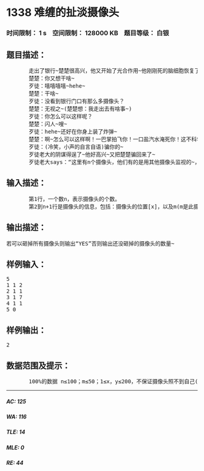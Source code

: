 # 1338 难缠的扯淡摄像头   
### 时间限制： 1 s&nbsp;&nbsp;&nbsp;&nbsp;空间限制： 128000 KB&nbsp;&nbsp;&nbsp;&nbsp;题目等级： 白银  
## 题目描述：  

<pre>
       走出了银行~楚楚很高兴，他又开始了光合作用~他刚刚死的脑细胞恢复了！现在，歹徒老大又找到了他~
       楚楚：你又想干啥~
       歹徒：嘻嘻嘻嘻~hehe~
       楚楚：干啥~
       歹徒：没看到银行门口有那么多摄像头？
       楚楚：无视之~(楚楚想：我走出去有啥事~)
       歹徒：你怎么可以这样呢？
       楚楚：闪人~嗖~
       歹徒：hehe~还好在你身上装了炸弹~
       楚楚：啊~怎么可以这样啊！一巴掌拍飞你！一口盐汽水淹死你！这不科学！不要脸啊！
       歹徒：(冷笑，小声的自言自语)骗你的~
       歹徒老大的阴谋得逞了~他好高兴~又把楚楚骗回来了~
       歹徒老大says：“这里有n个摄像头，他们有的是用其他摄像头监视的~，我们的目标是砸了所有的摄像头而不被摄像头拍到~这种摄像头很扯淡，只能拍到固定位置~”。
</pre>
  
  
## 输入描述：  

<pre>
       第1行，一个数n，表示摄像头的个数。
       第2到n+1行是摄像头的信息，包括：摄像头的位置[x]，以及m(m是此摄像头可以监视到的格子数)，之后m个数[y]是此摄像头可以监视到的位置~(砸了之后自然这些位置就监视不到了~)
</pre>
  
  
## 输出描述：  

<pre>
若可以砸掉所有摄像头则输出“YES”否则输出还没砸掉的摄像头的数量~
</pre>
  
  
## 样例输入：  

<pre>
5
1 1 2
2 1 1
3 1 7
4 1 1
5 0 
</pre>
  
  
## 样例输出：  

<pre>
2
</pre>
  
  
## 数据范围及提示：  

<pre>
       100%的数据 n≤100；m≤50；1≤x，y≤200，不保证摄像头照不到自己(PS：此摄像头很高级吧)。
</pre>
  
  
***  

##### AC: 125  
##### WA: 116  
##### TLE: 14  
##### MLE: 0  
##### RE: 44  
